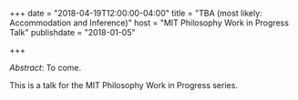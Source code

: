 +++
date = "2018-04-19T12:00:00-04:00"
title = "TBA (most likely: Accommodation and Inference)"
host = "MIT Philosophy Work in Progress Talk"
publishdate = "2018-01-05"

+++

*Abstract*: To come.

This is a talk for the MIT Philosophy Work in Progress series.